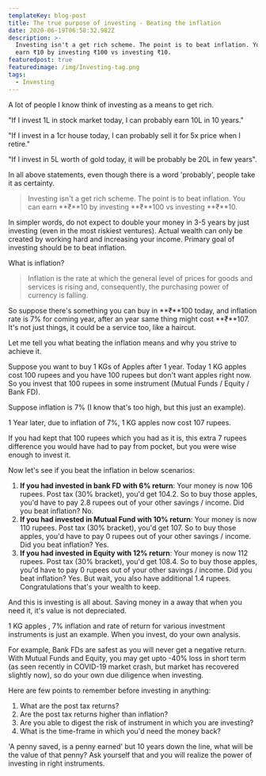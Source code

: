 ```yaml
---
templateKey: blog-post
title: The true purpose of investing - Beating the inflation
date: 2020-06-19T06:58:32.982Z
description: >-
  Investing isn't a get rich scheme. The point is to beat inflation. You can
  earn ₹10 by investing ₹100 vs investing ₹10. 
featuredpost: true
featuredimage: /img/Investing-tag.png
tags:
  - Investing
---
```

A lot of people I know think of investing as a means to get rich.

"If I invest 1L in stock market today, I can probably earn 10L in 10 years."

"If I invest in a 1cr house today, I can probably sell it for 5x price when I retire."

"If I invest in 5L worth of gold today, it will be probably be 20L in few years".

In all above statements, even though there is a word 'probably', people take it as certainty.

>
>
> Investing isn't a get rich scheme. The point is to beat inflation. You can earn **₹**10 by investing **₹**100 vs investing **₹**10. 

In simpler words, do not expect to double your money in 3-5 years by just investing (even in the most riskiest ventures). Actual wealth can only be created by working hard and increasing your income. Primary goal of investing should be to beat inflation.

What is inflation?

> Inflation is the rate at which the general level of prices for goods and services is rising and, consequently, the purchasing power of currency is falling.

So suppose there's something you can buy in **₹**100 today, and inflation rate is 7% for coming year, after an year same thing might cost **₹**107. It's not just things, it could be a service too, like a haircut.

Let me tell you what beating the inflation means and why you strive to achieve it.

Suppose you want to buy 1 KGs of Apples after 1 year. Today 1 KG apples cost 100 rupees and you have 100 rupees but don't want apples right now. So you invest that 100 rupees in some instrument (Mutual Funds / Equity / Bank FD).

Suppose inflation is 7% (I know that's too high, but this just an example).

1 Year later, due to inflation of 7%, 1 KG apples now cost 107 rupees. 

If you had kept that 100 rupees which you had as it is, this extra 7 rupees difference you would have had to pay from pocket, but you were wise enough to invest it.

Now let's see if you beat the inflation in below scenarios:

1. **If you had invested in bank FD with 6% return**: Your money is now 106 rupees. Post tax (30% bracket), you'd get 104.2. So to buy those apples, you'd have to pay 2.8 rupees out of your other savings / income. Did you beat inflation? No.
2. **If you had invested in Mutual Fund with 10% return**: Your money is now 110 rupees. Post tax (30% bracket), you'd get 107. So to buy those apples, you'd have to pay 0 rupees out of your other savings / income. Did you beat inflation? Yes.
3. **If you had invested in Equity with 12% return**: Your money is now 112 rupees. Post tax (30% bracket), you'd get 108.4. So to buy those apples, you'd have to pay 0 rupees out of your other savings / income. Did you beat inflation? Yes. But wait, you also have additional 1.4 rupees. Congratulations that's your wealth to keep.

And this is investing is all about. Saving money in a away that when you need it, it's value is not depreciated. 

1 KG apples , 7% inflation and rate of return for various investment instruments is just an example. When you invest, do your own analysis.

For example, Bank FDs are safest as you will never get a negative return. With Mutual Funds and Equity, you may get upto -40% loss in short term (as seen recently in COVID-19 market crash, but market has recovered slightly now), so do your own due diligence when investing.

Here are few points to remember before investing in anything:

1. What are the post tax returns?
2. Are the post tax returns higher than inflation?
3. Are you able to digest the risk of instrument in which you are investing?
4. What is the time-frame in which you'd need the money back?

'A penny saved, is a penny earned' but 10 years down the line, what will be the value of that penny? Ask yourself that and you will realize the power of investing in right instruments.
